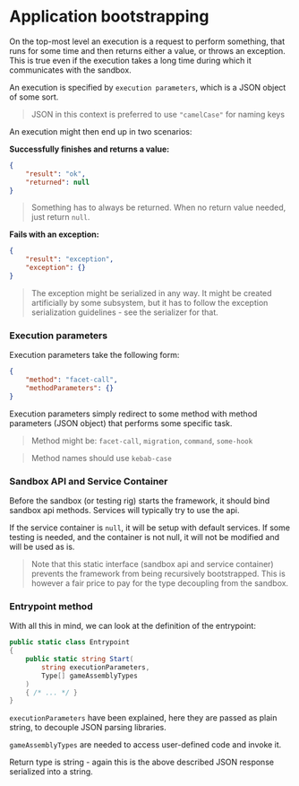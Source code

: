 # Application bootstrapping

On the top-most level an execution is a request to perform something,
that runs for some time and then returns either a value, or throws
an exception. This is true even if the execution takes a long time
during which it communicates with the sandbox.

An execution is specified by `execution parameters`,
which is a JSON object of some sort.

> JSON in this context is preferred to use `"camelCase"`
> for naming keys

An execution might then end up in two scenarios:

**Successfully finishes and returns a value:**

```json
{
    "result": "ok",
    "returned": null
}
```

> Something has to always be returned. When no return value needed,
> just return `null`.

**Fails with an exception:**

```json
{
    "result": "exception",
    "exception": {}
}
```

> The exception might be serialized in any way. It might be created
> artificially by some subsystem, but it has to follow the exception
> serialization guidelines - see the serializer for that.


### Execution parameters

Execution parameters take the following form:

```json
{
    "method": "facet-call",
    "methodParameters": {}
}
```

Execution parameters simply redirect to some method with method
parameters (JSON object) that performs some specific task.

> Method might be: `facet-call`, `migration`, `command`, `some-hook`

> Method names should use `kebab-case`


### Sandbox API and Service Container

Before the sandbox (or testing rig) starts the framework,
it should bind sandbox api methods. Services will typically try
to use the api.

If the service container is `null`, it will be setup with default
services. If some testing is needed, and the container is not null,
it will not be modified and will be used as is.

> Note that this static interface (sandbox api and service container)
> prevents the framework from being recursively bootstrapped. This is
> however a fair price to pay for the type decoupling from the sandbox.


### Entrypoint method

With all this in mind, we can look at the definition of the entrypoint:

```csharp
public static class Entrypoint
{
    public static string Start(
        string executionParameters,
        Type[] gameAssemblyTypes
    )
    { /* ... */ }
}
```

`executionParameters` have been explained, here they are passed as
plain string, to decouple JSON parsing libraries.

`gameAssemblyTypes` are needed to access user-defined code and invoke it.

Return type is string - again this is the above described JSON response
serialized into a string.
